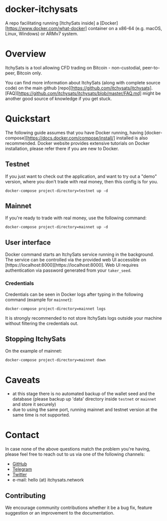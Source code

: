 # docker-itchysats

A repo facilitating running [ItchySats inside] a [Docker][https://www.docker.com/what-docker] container on a x86-64 (e.g. macOS, Linux, Windows) or ARMv7 system.

# Overview

ItchySats is a tool allowing CFD trading on Bitcoin - non-custodial, peer-to-peer, Bitcoin only.

You can find more information about ItchySats (along with complete source code) on the main github [repo][https://github.com/itchysats/itchysats].
[FAQ][https://github.com/itchysats/itchysats/blob/master/FAQ.md] might be another good source of knowledge if you get stuck.

# Quickstart

The following guide assumes that you have Docker running, having [docker-compose][https://docs.docker.com/compose/install/] installed is also recommended.
Docker website provides extensive tutorials on Docker installation, please refer there if you are new to Docker.

## Testnet

If you just want to check out the application, and want to try out a "demo" version, where you don't trade with real money, then this config is for you.

```
docker-compose project-directory=testnet up -d
```

## Mainnet

If you're ready to trade with real money, use the following command:

```
docker-compose project-directory=mainnet up -d
```

## User interface

Docker command starts an ItchySats service running in the background.
The service can be controlled via the provided web UI accessible on [https://localhost:8000][https://localhost:8000].
Web UI requires authentication via password generated from your `taker_seed`.

### Credentials

Credentials can be seen in Docker logs after typing in the following command (example for `mainnet`):

```
docker-compose project-directory=mainnet logs
```

It is strongly recommended to not store ItchySats logs outside your machine without filtering the credentials out.

## Stopping ItchySats

On the example of mainnet:

```
docker-compose project-directory=mainnet down
```


# Caveats

- at this stage there is no automated backup of the wallet seed and the database (please backup up 'data' directory inside `testnet` or `mainnet` and store it securely)
- due to using the same port, running mainnet and testnet version at the same time is not supported.

# Contact

In case none of the above questions match the problem you're having, please feel free to reach out to us via one of the following channels:

- [GitHub](https://github.com/itchysats/itchysats/discussions)
- [Telegram](https://t.me/joinchat/ULycH50PLV1jOTI0)
- [Twitter](https://twitter.com/itchysats)
- e-mail: hello (at) itchysats.network

## Contributing

We encourage community contributions whether it be a bug fix, feature suggestion or an improvement to the documentation.
